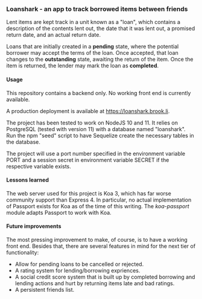 ### Loanshark - an app to track borrowed items between friends

Lent items are kept track in a unit known as a "loan", which contains a description of the contents lent out, the date that it was lent out, a promised return date, and an actual return date.

Loans that are initially created in a **pending** state, where the potential borrower may accept the terms of the loan. Once accepted, that loan changes to the **outstanding** state, awaiting the return of the item. Once the item is returned, the lender may mark the loan as **completed**.

#### Usage

This repository contains a backend only. No working front end is currently available.

A production deployment is available at https://loanshark.brook.li.

The project has been tested to work on NodeJS 10 and 11. It relies on PostgreSQL (tested with version 11) with a database named "loanshark". Run the npm "seed" script to have Sequelize create the necessary tables in the database.

The project will use a port number specified in the environment variable PORT and a session secret in environment variable SECRET if the respective variable exists.

#### Lessons learned

The web server used for this project is Koa 3, which has far worse community support than Express 4. In particular, no actual implementation of Passport exists for Koa as of the time of this writing. The *koa-passport* module adapts Passport to work with Koa.

#### Future improvements

The most pressing improvement to make, of course, is to have a working front end. Besides that, there are several features in mind for the next tier of functionality:

- Allow for pending loans to be cancelled or rejected.
- A rating system for lending/borrowing expriences.
- A social credit score system that is built up by completed borrowing and lending actions and hurt by returning items late and bad ratings.
- A persistent friends list.